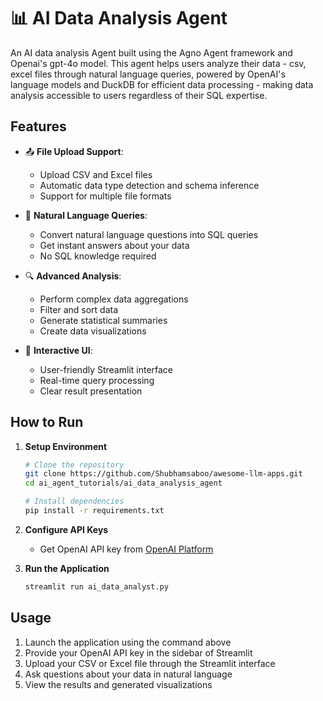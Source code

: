 # 📊 AI Data Analysis Agent

An AI data analysis Agent built using the Agno Agent framework and Openai's gpt-4o model. This agent helps users analyze their data - csv, excel files through natural language queries, powered by OpenAI's language models and DuckDB for efficient data processing - making data analysis accessible to users regardless of their SQL expertise.

## Features

- 📤 **File Upload Support**: 
  - Upload CSV and Excel files
  - Automatic data type detection and schema inference
  - Support for multiple file formats

- 💬 **Natural Language Queries**: 
  - Convert natural language questions into SQL queries
  - Get instant answers about your data
  - No SQL knowledge required

- 🔍 **Advanced Analysis**:
  - Perform complex data aggregations
  - Filter and sort data
  - Generate statistical summaries
  - Create data visualizations

- 🎯 **Interactive UI**:
  - User-friendly Streamlit interface
  - Real-time query processing
  - Clear result presentation

## How to Run

1. **Setup Environment**
   ```bash
   # Clone the repository
   git clone https://github.com/Shubhamsaboo/awesome-llm-apps.git
   cd ai_agent_tutorials/ai_data_analysis_agent

   # Install dependencies
   pip install -r requirements.txt
   ```

2. **Configure API Keys**
   - Get OpenAI API key from [OpenAI Platform](https://platform.openai.com)

3. **Run the Application**
   ```bash
   streamlit run ai_data_analyst.py
   ```

## Usage

1. Launch the application using the command above
2. Provide your OpenAI API key in the sidebar of Streamlit
3. Upload your CSV or Excel file through the Streamlit interface
4. Ask questions about your data in natural language
5. View the results and generated visualizations
